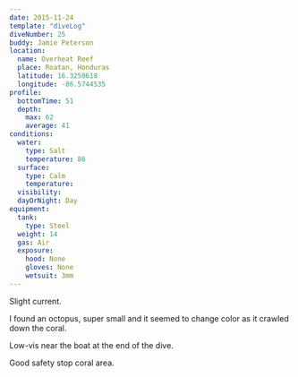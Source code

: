 ```yaml
---
date: 2015-11-24
template: "diveLog"
diveNumber: 25
buddy: Jamie Peterson
location:
  name: Overheat Reef
  place: Roatan, Honduras
  latitude: 16.3250618
  longitude: -86.5744535
profile:
  bottomTime: 51
  depth:
    max: 62
    average: 41
conditions:
  water:
    type: Salt
    temperature: 86
  surface:
    type: Calm
    temperature:
  visibility:
  dayOrNight: Day
equipment:
  tank:
    type: Steel
  weight: 14
  gas: Air
  exposure:
    hood: None
    gloves: None
    wetsuit: 3mm
---
```

Slight current.

I found an octopus, super small and it seemed to change color as it crawled down the coral.

Low-vis near the boat at the end of the dive.

Good safety stop coral area.
